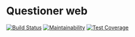 # Questioner web
[![Build Status](https://travis-ci.org/Paccy10/questioner-react.svg?branch=develop)](https://travis-ci.org/Paccy10/questioner-react) [![Maintainability](https://api.codeclimate.com/v1/badges/7f7838a461be2c90fe93/maintainability)](https://codeclimate.com/github/Paccy10/questioner-react/maintainability) [![Test Coverage](https://api.codeclimate.com/v1/badges/7f7838a461be2c90fe93/test_coverage)](https://codeclimate.com/github/Paccy10/questioner-react/test_coverage)
